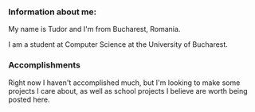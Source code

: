 ### Information about me:
My name is Tudor and I'm from Bucharest, Romania.

I am a student at Computer Science at the University of Bucharest.


### Accomplishments
Right now I haven't accomplished much, but I'm looking to make some projects I care about, as well as school projects I believe are worth being posted here.
